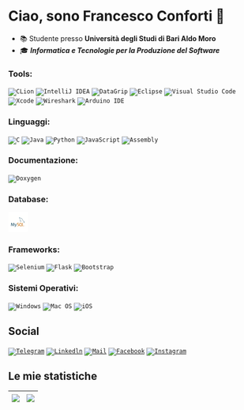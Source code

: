 # Ciao, sono Francesco Conforti 👋

- 📚 Studente presso **Università degli Studi di Bari Aldo Moro**
- 🎓 ***Informatica e Tecnologie per la Produzione del Software***

### Tools: 

<code><img alt="CLion" width="40px" src="https://upload.wikimedia.org/wikipedia/commons/6/62/Clion.svg"/></code>
<code><img alt="IntelliJ IDEA" width="40px" src="https://upload.wikimedia.org/wikipedia/commons/thumb/9/9c/IntelliJ_IDEA_Icon.svg/1024px-IntelliJ_IDEA_Icon.svg.png"/></code>
<code><img alt="DataGrip" width="40px" src="https://upload.wikimedia.org/wikipedia/commons/thumb/c/c9/DataGrip.svg/2048px-DataGrip.svg.png"/></code>
<code><img alt="Eclipse" width="40px" src="https://cdn.freebiesupply.com/logos/large/2x/eclipse-11-logo-png-transparent.png"/></code>
<code><img alt="Visual Studio Code" width="40px" src="https://upload.wikimedia.org/wikipedia/commons/thumb/9/9a/Visual_Studio_Code_1.35_icon.svg/2048px-Visual_Studio_Code_1.35_icon.svg.png"/></code>
<code><img alt="Xcode" width="40px" src="https://is2-ssl.mzstatic.com/image/thumb/Purple112/v4/a6/72/a7/a672a7fc-187d-282b-a25e-eb2bded2596c/Xcode-85-220-0-4-2x-sRGB.png/1200x630bb.png"/></code>
<code><img alt="Wireshark" width="40px" src="https://upload.wikimedia.org/wikipedia/commons/c/c6/Wireshark_icon_new.png"/></code>
<code><img alt="Arduino IDE" width="40px" src="https://upload.wikimedia.org/wikipedia/commons/thumb/e/e0/ArduinoLogo_%C2%AE.svg/1920px-ArduinoLogo_%C2%AE.svg.png"/></code>

### Linguaggi:

<code><img alt="C" width="40px" src="https://upload.wikimedia.org/wikipedia/commons/1/19/C_Logo.png" /></code>
<code><img alt="Java" width="40px" src="https://upload.wikimedia.org/wikipedia/it/thumb/2/2e/Java_Logo.svg/800px-Java_Logo.svg.png" /></code>
<code><img alt="Python" width="40px" src="https://upload.wikimedia.org/wikipedia/commons/thumb/c/c3/Python-logo-notext.svg/640px-Python-logo-notext.svg.png" /></code>
<code><img alt="JavaScript" width="40px" src="https://upload.wikimedia.org/wikipedia/commons/7/73/Javascript-736400_960_720.png" /></code>
<code><img alt="Assembly" width="40px" src="https://i.pinimg.com/originals/25/a8/5d/25a85d9e5057430d82273a3c75e73014.png" /></code>

### Documentazione:

<code><img alt="Doxygen" width="80px" src="https://upload.wikimedia.org/wikipedia/commons/c/ce/Doxygen.png"/></code>

### Database:

<code><img alt="MySQL" width="40px" src="https://raw.githubusercontent.com/github/explore/80688e429a7d4ef2fca1e82350fe8e3517d3494d/topics/mysql/mysql.png" /></code>

### Frameworks:

<code><img alt="Selenium" width="40px" src="https://camo.githubusercontent.com/74ed64243ba05754329bc527cd4240ebd1c087a1/68747470733a2f2f73656c656e69756d2e6465762f696d616765732f73656c656e69756d5f6c6f676f5f7371756172655f677265656e2e706e67" /></code>
<code><img alt="Flask" width="40px" src="https://www.pngkey.com/png/detail/98-985032_flask-logo-flask-python-icon.png" /></code>
<code><img alt="Bootstrap" width="40px" src="https://upload.wikimedia.org/wikipedia/commons/thumb/b/b2/Bootstrap_logo.svg/512px-Bootstrap_logo.svg.png" /></code>

### Sistemi Operativi:

<code><img alt="Windows" width="40px" src="https://upload.wikimedia.org/wikipedia/commons/thumb/8/87/Windows_logo_-_2021.svg/2048px-Windows_logo_-_2021.svg.png" /></code>
<code><img alt="Mac OS" width="40px" src="https://upload.wikimedia.org/wikipedia/it/thumb/1/1b/Classic_Mac_OS_logo.svg/1200px-Classic_Mac_OS_logo.svg.png" /></code>
<code><img alt="iOS" width="40px" src="https://upload.wikimedia.org/wikipedia/commons/thumb/c/ca/IOS_logo.svg/1024px-IOS_logo.svg.png" /></code>

## Social

<code><a href="https://t.me/checcoconf"><img alt="Telegram" width="40px" src="https://upload.wikimedia.org/wikipedia/commons/thumb/8/82/Telegram_logo.svg/2048px-Telegram_logo.svg.png" /></a></code>
<code><a href="https://www.linkedin.com/in/confortifrancesco/"><img alt="Linkedln" width="40px" src="https://upload.wikimedia.org/wikipedia/commons/thumb/c/ca/LinkedIn_logo_initials.png/640px-LinkedIn_logo_initials.png" /></a></code>
<code><a href="mailto://francesco.conforti03@icloud.com"><img alt="Mail" width="40px" src="https://upload.wikimedia.org/wikipedia/commons/thumb/4/4e/Mail_%28iOS%29.svg/1200px-Mail_%28iOS%29.svg.png" /></a></code>
<code><a href="https://www.facebook.com/francesco.conforti03"><img alt="Facebook" width="40px" src="https://upload.wikimedia.org/wikipedia/commons/thumb/5/51/Facebook_f_logo_%282019%29.svg/768px-Facebook_f_logo_%282019%29.svg.png" /></a></code>
<code><a href="https://www.instagram.com/francesco.conforti"><img alt="Instagram" width="40px" src="https://upload.wikimedia.org/wikipedia/commons/thumb/e/e7/Instagram_logo_2016.svg/800px-Instagram_logo_2016.svg.png" /></a></code>

## Le mie statistiche
|<a href="https://github.com/anuraghazra/github-readme-stats"><img align="center" src="https://github-readme-stats.vercel.app/api?username=checcoconf&show_icons=true&theme=transparent"></a> | <a href="https://github-readme-stats.vercel.app/api/top-langs/?username=checcoconf&layout=compact&theme=transparent"><img align="center" src="https://github-readme-stats.vercel.app/api/top-langs/?username=checcoconf&layout=compact&theme=transparent"/></a>|
| ------------- | ------------- |

